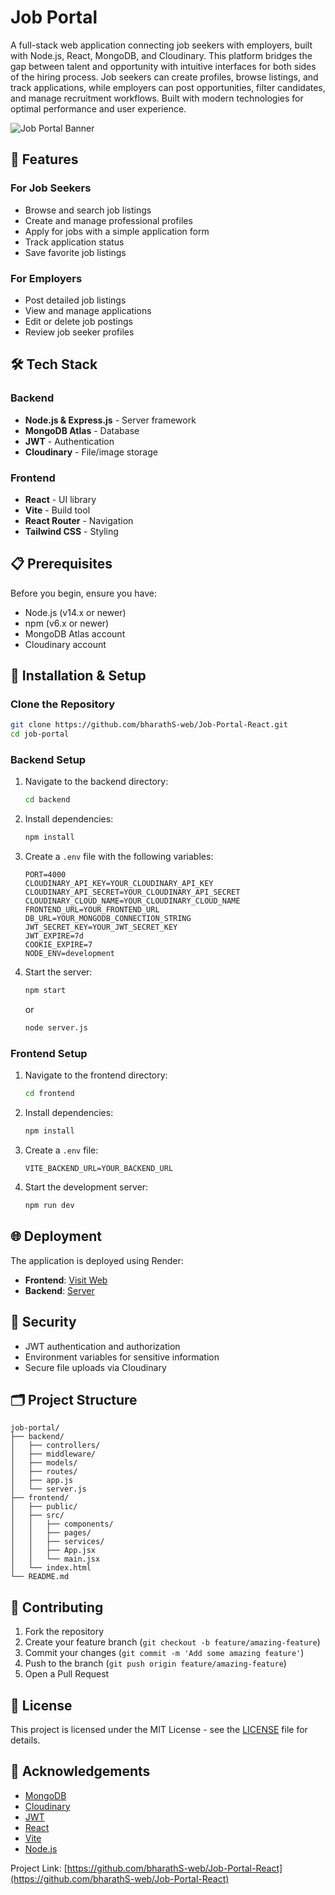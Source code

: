 # Job Portal

A full-stack web application connecting job seekers with employers, built with Node.js, React, MongoDB, and Cloudinary. This platform bridges the gap between talent and opportunity with intuitive interfaces for both sides of the hiring process. Job seekers can create profiles, browse listings, and track applications, while employers can post opportunities, filter candidates, and manage recruitment workflows. Built with modern technologies for optimal performance and user experience.

![Job Portal Banner](https://raw.githubusercontent.com/bharathS-web/Job-Portal-React/main/banner.png)

## 🚀 Features

### For Job Seekers
- Browse and search job listings
- Create and manage professional profiles
- Apply for jobs with a simple application form
- Track application status
- Save favorite job listings

### For Employers
- Post detailed job listings
- View and manage applications
- Edit or delete job postings
- Review job seeker profiles

## 🛠️ Tech Stack

### Backend
- **Node.js & Express.js** - Server framework
- **MongoDB Atlas** - Database
- **JWT** - Authentication
- **Cloudinary** - File/image storage

### Frontend
- **React** - UI library
- **Vite** - Build tool
- **React Router** - Navigation
- **Tailwind CSS** - Styling

## 📋 Prerequisites

Before you begin, ensure you have:

- Node.js (v14.x or newer)
- npm (v6.x or newer)
- MongoDB Atlas account
- Cloudinary account

## 🔧 Installation & Setup

### Clone the Repository

```bash
git clone https://github.com/bharathS-web/Job-Portal-React.git
cd job-portal
```

### Backend Setup

1. Navigate to the backend directory:
   ```bash
   cd backend
   ```

2. Install dependencies:
   ```bash
   npm install
   ```

3. Create a `.env` file with the following variables:
   ```
   PORT=4000
   CLOUDINARY_API_KEY=YOUR_CLOUDINARY_API_KEY
   CLOUDINARY_API_SECRET=YOUR_CLOUDINARY_API_SECRET
   CLOUDINARY_CLOUD_NAME=YOUR_CLOUDINARY_CLOUD_NAME
   FRONTEND_URL=YOUR_FRONTEND_URL
   DB_URL=YOUR_MONGODB_CONNECTION_STRING
   JWT_SECRET_KEY=YOUR_JWT_SECRET_KEY
   JWT_EXPIRE=7d
   COOKIE_EXPIRE=7
   NODE_ENV=development
   ```

4. Start the server:
   ```bash
   npm start
   ```
   or
   ```bash
   node server.js
   ```

### Frontend Setup

1. Navigate to the frontend directory:
   ```bash
   cd frontend
   ```

2. Install dependencies:
   ```bash
   npm install
   ```

3. Create a `.env` file:
   ```
   VITE_BACKEND_URL=YOUR_BACKEND_URL
   ```

4. Start the development server:
   ```bash
   npm run dev
   ```

## 🌐 Deployment
The application is deployed using Render:

- **Frontend**: [Visit Web](https://job-portal-o1dw.onrender.com)
- **Backend**: [Server](https://job-portal-react-6s4z.onrender.com)

## 🔐 Security

- JWT authentication and authorization
- Environment variables for sensitive information
- Secure file uploads via Cloudinary


## 🗂️ Project Structure

```
job-portal/
├── backend/
│   ├── controllers/
│   ├── middleware/
│   ├── models/
│   ├── routes/
│   ├── app.js
│   └── server.js
├── frontend/
│   ├── public/
│   ├── src/
│   │   ├── components/
│   │   ├── pages/
│   │   ├── services/
│   │   ├── App.jsx
│   │   └── main.jsx
│   └── index.html
└── README.md
```

## 🤝 Contributing

1. Fork the repository
2. Create your feature branch (`git checkout -b feature/amazing-feature`)
3. Commit your changes (`git commit -m 'Add some amazing feature'`)
4. Push to the branch (`git push origin feature/amazing-feature`)
5. Open a Pull Request

## 📄 License

This project is licensed under the MIT License - see the [LICENSE](LICENSE) file for details.

## 👏 Acknowledgements

- [MongoDB](https://www.mongodb.com/)
- [Cloudinary](https://cloudinary.com/)
- [JWT](https://jwt.io/)
- [React](https://reactjs.org/)
- [Vite](https://vitejs.dev/)
- [Node.js](https://nodejs.org/)


Project Link: [https://github.com/bharathS-web/Job-Portal-React](https://github.com/bharathS-web/Job-Portal-React)
